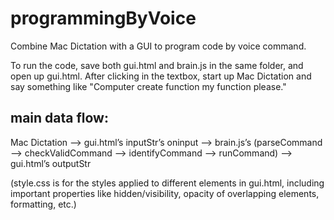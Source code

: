 # programmingByVoice
Combine Mac Dictation with a GUI to program code by voice command.

To run the code, save both gui.html and brain.js in the same folder, and open up gui.html.
After clicking in the textbox, start up Mac Dictation and say something like "Computer create function my function please."

## main data flow:

Mac Dictation —> gui.html’s inputStr’s oninput —> brain.js’s (parseCommand —> checkValidCommand —> identifyCommand —> runCommand) —> gui.html’s outputStr

(style.css is for the styles applied to different elements in gui.html, including important properties like hidden/visibility, opacity of overlapping elements, formatting, etc.)